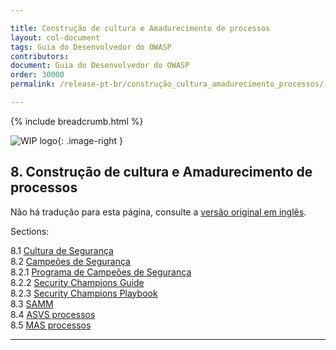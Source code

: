 ```yaml
---

title: Construção de cultura e Amadurecimento de processos
layout: col-document
tags: Guia do Desenvolvedor do OWASP
contributors:
document: Guia do Desenvolvedor do OWASP
order: 30000
permalink: /release-pt-br/construção_cultura_amadurecimento_processos/

---
```


{% include breadcrumb.html %}

<style type="text/css">
.image-right {
  height: 180px;
  display: block;
  margin-left: auto;
  margin-right: auto;
  float: right;
}
</style>

![WIP logo](../../../assets/images/dg_wip.png "Trabalho em andamento"){: .image-right }

## 8. Construção de cultura e Amadurecimento de processos

Não há tradução para esta página, consulte a [versão original em inglês][release1000].

Sections:

8.1 [Cultura de Segurança](01-security-culture.md)  
8.2 [Campeões de Segurança](02-security-champions/toc.md)  
8.2.1 [Programa de Campeões de Segurança](02-security-champions/01-security-champions-program.md)  
8.2.2 [Security Champions Guide](02-security-champions/02-security-champions-guide.md)  
8.2.3 [Security Champions Playbook](02-security-champions/03-security-champions-playbook.md)  
8.3 [SAMM](03-samm.md)  
8.4 [ASVS processos](04-asvs.md)  
8.5 [MAS processos](05-mas.md)  

----

[release1000]: https://github.com/OWASP/www-project-developer-guide/blob/main/draft/10-culture-process/toc.md
